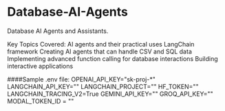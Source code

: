 # Database-AI-Agents
Database AI Agents and Assistants.

Key Topics Covered:
AI agents and their practical uses
LangChain framework
Creating AI agents that can handle CSV and SQL data
Implementing advanced function calling for database interactions
Building interactive applications

####Sample .env file:
OPENAI_API_KEY="sk-proj-*"
LANGCHAIN_API_KEY=""
LANGCHAIN_PROJECT=""
HF_TOKEN=""
LANGCHAIN_TRACING_V2=True
GEMINI_API_KEY=""
GROQ_API_KEY=""
MODAL_TOKEN_ID = ""

